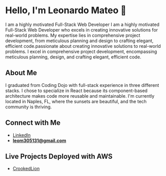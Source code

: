 # Hello, I'm Leonardo Mateo 👋

I am a highly motivated Full-Stack Web Developer I am a highly motivated Full-Stack Web Developer who excels in creating innovative solutions for real-world problems. My expertise lies in comprehensive project development, from meticulous planning and design to crafting elegant, efficient code.passionate about creating innovative solutions to real-world problems. I excel in comprehensive project development, encompassing meticulous planning, design, and crafting elegant, efficient code.

## About Me
I graduated from Coding Dojo with full-stack experience in three different stacks. I chose to specialize in React because its component-based architecture makes code more reusable and maintainable. I'm currently located in Naples, FL, where the sunsets are beautiful, and the tech community is thriving. 

## Connect with Me

- [LinkedIn](https://linkedin.com/in/https://www.linkedin.com/in/leonardo-mateo/)
- **leom305131@gmail.com**

## Live Projects Deployed with AWS

- [CrookedLion](http://www.crookedlion.com/)
